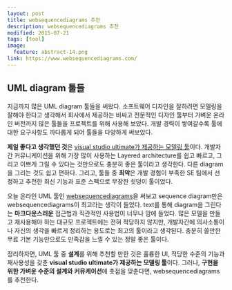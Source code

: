 ```yaml
---
layout: post
title: websequencediagrams 추천
description: websequencediagrams 추천
modified: 2015-07-21
tags: [tool]
image:
  feature: abstract-14.png
link: https://www.websequencediagrams.com/
---
```


## UML diagram 툴들

지금까지 많은 UML diagram 툴들을 써왔다. 소프트웨어 디자인을 잘하려면 모델링을 잘해야 한다고 생각해서 회사에서 제공하는 비싸고 전문적인 디자인 툴부터 가벼운 온라인 버전까지 많은 툴들을 프로젝트를 위해 사용해 보았다. 
개발 경력이 쌓여갈수록 툴에 대한 요구사항도 까다롭게 되어 툴들을 다양하게 써보았다. 

**제일 좋다고 생각했던 것**은 <u>visual studio ultimate가 제공하는 모델링 툴</u>이다. 개발자간 커뮤니케이션을 위해 가장 많이 사용하는 Layered architecture를 쉽고 빠르고, 그리고 이쁘게 그릴 수 있다는 것만으로도 충분히 좋은 툴이라고 생각한다.
다른 diagram을 그리는 것도 쉽고 편하다. 그리고, 툴들 중 **최악**은 개발 경험이 부족한 SE 팀에서 선정하고 추천한 최신 기능과 표준 스펙으로 무장한 쇳덩이 툴이었다.   

오늘 온라인 UML 툴인 [websequencediagrams](https://www.websequencediagrams.com/)을 써보고 sequence diagram만은 websequencediagrams이 최고라는 생각이 들었다. 
text를 통해 diagram을 그린다는 **마크다운스러운** 접근법과 직관적인 사용법이 너무나 맘에 들었다. 많은 모델을 만들고 재사용해야 하는 대규모 프로젝트에는 전혀 적당하지 않지만, 개발자간에 의사소통이나 자신의 생각을 빠르게 정리하는 용도로는 최고의 툴이라고 생각된다. 
충분히 쓸만한 무료 기본 기능만으로도 만족감을 느낄 수 있는 정말 좋은 툴이다. 
 
정리하자면, UML 툴 중 **설계**를 위해 추천할 만한 것은 훌륭한 UI, 적당한 수준의 기능과 재사용성을 갖춘 **visual studio ultimate가 제공하는 모델링 툴**이다. 그러나, **구현을 위한 가벼운 수준의 설계와 커뮤케이션**에 촛점을 맞춘다면, websequencediagrams를 추천한다. 
